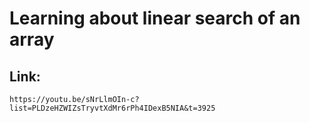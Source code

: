 # Learning about linear search of an array
## Link:
    https://youtu.be/sNrLlmOIn-c?list=PLDzeHZWIZsTryvtXdMr6rPh4IDexB5NIA&t=3925
